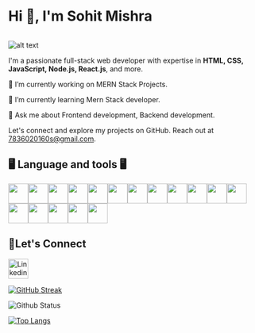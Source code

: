 # Hi 👋, I'm Sohit Mishra

<img src="https://komarev.com/ghpvc/?username=sohit-mishra&style=flat-square&color=blue" alt=""/>

![alt text](https://imglogo.netlify.app/img/profile.svg)

I'm a passionate full-stack web developer with expertise in **HTML, CSS, JavaScript, Node.js, React.js**, and more.

🔭 I’m currently working on MERN Stack Projects.

🌱 I’m currently learning Mern Stack developer.

💬 Ask me about Frontend development, Backend development.

Let's connect and explore my projects on GitHub. Reach out at [7836020160s@gmail.com](mailto:7836020160s@gmail.com).


## 🖥️ Language and tools 🖥️
<div style="display:flex;flex-wrap: wrap;">
    <img src="https://imglogo.netlify.app/img/adobexd.svg" width="40" height="40">
    <img src="https://imglogo.netlify.app/img/figma.svg" width="40" height="40">
    <img src="https://imglogo.netlify.app/img/vscode.svg" width="40" height="40">
    <img src="https://imglogo.netlify.app/img/html.svg" width="40" height="40">
    <img src="https://imglogo.netlify.app/img/css.svg" width="40" height="40">
    <img src="https://imglogo.netlify.app/img/bootstrap.svg" width="40" height="40">
    <img src="https://imglogo.netlify.app/img/js.svg" width="40" height="40">
    <img src="https://imglogo.netlify.app/img/postman.svg" width="40" height="40">
    <img src="https://imglogo.netlify.app/img/nodejs.svg" width="40" height="40">
    <img src="https://imglogo.netlify.app/img/git.svg" width="40" height="40">
    <img src="https://imglogo.netlify.app/img/github.svg" width="40" height="40">
    <img src="https://imglogo.netlify.app/img/php.svg" width="40" height="40">
    <img src="https://imglogo.netlify.app/img/react.svg" width="40" height="40">
    <img src="https://imglogo.netlify.app/img/mysql.svg" width="40" height="40">
    <img src="https://imglogo.netlify.app/img/gulpfile.svg" width="40" height="40">
    <img src="https://imglogo.netlify.app/img/slack.svg" width="40" height="40">
    <img src="https://imglogo.netlify.app/img/netlify.svg" width="40" height="40">
    </div>

## 🤝Let's Connect
<a href= "https://www.linkedin.com/in/sohitmishra/"><img src="https://raw.githubusercontent.com/rahuldkjain/github-profile-readme-generator/master/src/images/icons/Social/linked-in-alt.svg" alt="Linkedin" width="40" height="40"></a>




[![GitHub Streak](https://github-readme-streak-stats.herokuapp.com/?user=Sohit-mishra)](https://git.io/streak-stats)

![Github Status](https://github-readme-stats.vercel.app/api?username=sohit-mishra)

[![Top Langs](https://github-readme-stats.vercel.app/api/top-langs/?username=sohit-mishra)](https://github.com/anuraghazra/github-readme-stats)


